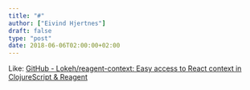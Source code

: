 ```yaml
---
title: "#"
author: ["Eivind Hjertnes"]
draft: false
type: "post"
date: 2018-06-06T02:00:00+02:00
---
```


Like: [GitHub -
Lokeh/reagent-context: Easy access to React context in ClojureScript &
Reagent](https://github.com/Lokeh/reagent-context)
